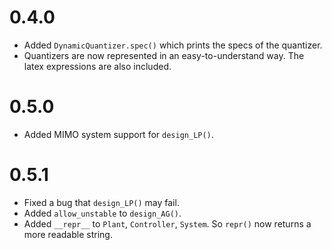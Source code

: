 # 0.4.0
- Added `DynamicQuantizer.spec()` which prints the specs of the quantizer.
- Quantizers are now represented in an easy-to-understand way. The latex expressions are also included.

# 0.5.0
- Added MIMO system support for `design_LP()`.

# 0.5.1
- Fixed a bug that `design_LP()` may fail.
- Added `allow_unstable` to `design_AG()`.
- Added `__repr__` to `Plant`, `Controller`, `System`. So `repr()` now returns a more readable string.
